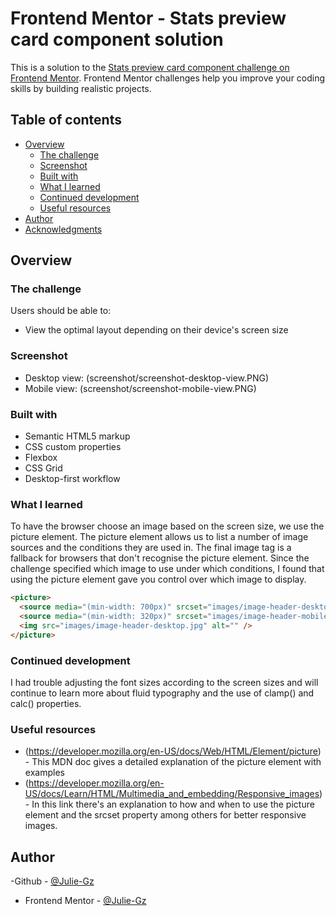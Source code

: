 # Frontend Mentor - Stats preview card component solution

This is a solution to the [Stats preview card component challenge on Frontend Mentor](https://www.frontendmentor.io/challenges/stats-preview-card-component-8JqbgoU62). Frontend Mentor challenges help you improve your coding skills by building realistic projects.

## Table of contents

- [Overview](#overview)
  - [The challenge](#the-challenge)
  - [Screenshot](#screenshot)
  - [Built with](#built-with)
  - [What I learned](#what-i-learned)
  - [Continued development](#continued-development)
  - [Useful resources](#useful-resources)
- [Author](#author)
- [Acknowledgments](#acknowledgments)

## Overview

### The challenge

Users should be able to:

- View the optimal layout depending on their device's screen size

### Screenshot

- Desktop view: (screenshot/screenshot-desktop-view.PNG)
- Mobile view: (screenshot/screenshot-mobile-view.PNG)

### Built with

- Semantic HTML5 markup
- CSS custom properties
- Flexbox
- CSS Grid
- Desktop-first workflow

### What I learned

To have the browser choose an image based on the screen size, we use the picture element. The picture element allows us to list a number
of image sources and the conditions they are used in. The final image tag is a fallback for browsers that don't recognise the picture element.
Since the challenge specified which image to use under which conditions, I found that using the picture element gave you control over which image to display.

```html
<picture>
  <source media="(min-width: 700px)" srcset="images/image-header-desktop.jpg" />
  <source media="(min-width: 320px)" srcset="images/image-header-mobile.jpg" />
  <img src="images/image-header-desktop.jpg" alt="" />
</picture>
```

### Continued development

I had trouble adjusting the font sizes according to the screen sizes and will continue to learn more about fluid typography and the use of clamp() and calc() properties.

### Useful resources

- (https://developer.mozilla.org/en-US/docs/Web/HTML/Element/picture) - This MDN doc gives a detailed explanation of the picture element with examples
- (https://developer.mozilla.org/en-US/docs/Learn/HTML/Multimedia_and_embedding/Responsive_images) - In this link there's an explanation to how and when to use the picture element and the srcset property among others for better responsive images.

## Author

-Github - [@Julie-Gz](https://github.com/Julie-Gz/Front-end-mentor-stats-preview-card-solution.git)

- Frontend Mentor - [@Julie-Gz](https://www.frontendmentor.io/profile/@Julie-Gz)
